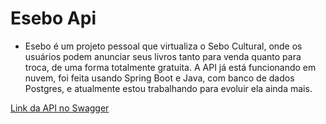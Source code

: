 # Esebo Api

- Esebo é um projeto pessoal que virtualiza o Sebo Cultural, onde os usuários podem anunciar seus livros tanto para venda quanto para troca, de uma forma totalmente gratuita. A API já está funcionando em nuvem, foi feita usando Spring Boot e Java, com banco de dados Postgres, e atualmente estou trabalhando para evoluir ela ainda mais.

<a href="https://esebo-api-prd.up.railway.app/swagger-ui/index.html">Link da API no Swagger</a>
